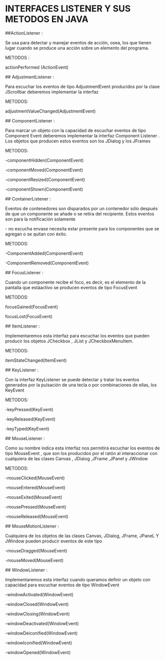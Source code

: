 # INTERFACES LISTENER Y SUS METODOS EN JAVA
##ActionListener :
<p>Se usa para detectar y manejar eventos de acción, osea, los que tienen lugar cuando se produce una acción sobre un elemento del programa.
<p>
METODOS :
<p>actionPerformed (ActionEvent)
</p>
## AdjustmentListener : 
<p>Para escuchar los eventos de tipo AdjustmentEvent producidos por la clase JScrollbar deberemos implementar la interfaz
<p> METODOS:
<p>adjustmentValueChanged(AdjustmentEvent)
</p>
## ComponentListener :
<p>Para marcar un objeto con la capacidad de escuchar eventos de tipo Component Event deberemos implementar la interfaz Component Listener . Los objetos que producen estos eventos son los JDialog y los JFrames
<p> METODOS:
<p>-componentHidden(ComponentEvent)
<p>-componentMoved(ComponentEvent)
<p>-componentResized(ComponentEvent)
<p>-componentShown(ComponentEvent)
</p>
## ContainerListener : 
<p>Eventos de contenedores son disparados por un contenedor sólo después de que un componente se añade o se retira del recipiente. Estos eventos son para la notificación solamente <p>- no escucha envase necesita estar presente para los componentes que se agregan o se quitan con éxito.
<p> METODOS:
<p>-ComponentAdded(ComponentEvent)
<p>-ComponentRemoved(ComponentEvent)
</p>
## FocusListener :
<p>Cuando un componente recibe el foco, es decir, es el elemento de la pantalla que estáactivo se producen eventos de tipo FocusEvent
<p> METODOS:
<p>focusGained(FocusEvent)
<p>focusLost(FocusEvent)
</p>
## ItemListener :
<p>Implementaremos esta interfaz para escuchar los eventos que pueden producir los objetos JCheckbox , JList y JCheckboxMenuItem.
<p> METODOS:
<p>itemStateChanged(ItemEvent)
</p>
## KeyListener : 
<p>Con la interfaz KeyListener se puede detectar y tratar los eventos generados por la pulsación de una tecla o por combinaciones de ellas, los KeyEvent
<p> METODOS:
<p>-keyPressed(KeyEvent)
<p>-keyReleased(KeyEvent)
<p>-keyTyped(KeyEvent)
</p>
## MouseListener : 
<p>Como su nombre indica esta interfaz nos permitirá escuchar los eventos de tipo MouseEvent , que son los producidos por el ratón al interaccionar con cualquiera de las clases Canvas , JDialog ,JFrame ,JPanel y JWindow
<p> METODOS:
<p>-mouseClicked(MouseEvent)
<p>-mouseEntered(MouseEvent)
<p>-mouseExited(MouseEvent)
<p>-mousePressed(MouseEvent)
<p>-mouseReleased(MouseEvent)
</p>
## MouseMotionListener : 
<p>Cualquiera de los objetos de las clases Canvas, JDialog, JFrame, JPaneL Y JWindow pueden producir eventos de este tipo
<p>-mouseDragged(MouseEvent)
<p>-mouseMoved(MouseEvent)
</p>
## WindowListener : 
<p>Implementaremos esta interfaz cuando queramos definir un objeto con capacidad para escuchar eventos de tipo WindowEvent
<p>-windowActivated(WindowEvent)
<p>-windowClosed(WindowEvent)
<p>-windowClosing(WindowEvent)
<p>-windowDeactivated(WindowEvent)
<p>-windowDeiconified(WindowEvent)
<p>-windowIconified(WindowEvent)
<p>-windowOpened(WindowEvent)
